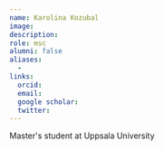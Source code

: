 ```yaml
---
name: Karolina Kozubal
image: 
description:
role: msc
alumni: false
aliases:
  - 
links:
  orcid: 
  email: 
  google scholar: 
  twitter: 
---
```

Master's student at Uppsala University